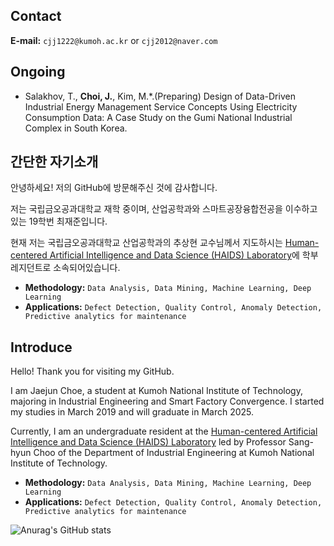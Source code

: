 ## Contact
**E-mail:** `cjj1222@kumoh.ac.kr` or `cjj2012@naver.com`

## Ongoing
- Salakhov, T., **Choi, J.**, Kim, M.*.(Preparing) Design of Data-Driven Industrial Energy Management Service Concepts Using Electricity Consumption Data: A Case Study on the Gumi National Industrial Complex in South Korea.

## 간단한 자기소개

안녕하세요! 저의 GitHub에 방문해주신 것에 감사합니다.

저는 국립금오공과대학교 재학 중이며, 산업공학과와 스마트공장융합전공을 이수하고 있는 19학번 최재준입니다.

현재 저는 국립금오공과대학교 산업공학과의 추상현 교수님께서 지도하시는 [Human-centered Artificial Intelligence and Data Science (HAIDS) Laboratory](https://sites.google.com/view/ids-kit)에 학부 레지던트로 소속되어있습니다.

- **Methodology:** `Data Analysis, Data Mining, Machine Learning, Deep Learning`
- **Applications:** `Defect Detection, Quality Control, Anomaly Detection, Predictive analytics for maintenance`



## Introduce

Hello! Thank you for visiting my GitHub.

I am Jaejun Choe, a student at Kumoh National Institute of Technology, majoring in Industrial Engineering and Smart Factory Convergence. I started my studies in March 2019 and will graduate in March 2025.

Currently, I am an undergraduate resident at the [Human-centered Artificial Intelligence and Data Science (HAIDS) Laboratory](https://sites.google.com/view/ids-kit) led by Professor Sang-hyun Choo of the Department of Industrial Engineering at Kumoh National Institute of Technology.

- **Methodology:** `Data Analysis, Data Mining, Machine Learning, Deep Learning`
- **Applications:** `Defect Detection, Quality Control, Anomaly Detection, Predictive analytics for maintenance`



![Anurag's GitHub stats](https://github-readme-stats.vercel.app/api?username=jaejunchoe&show_icons=true&theme=dracula)




